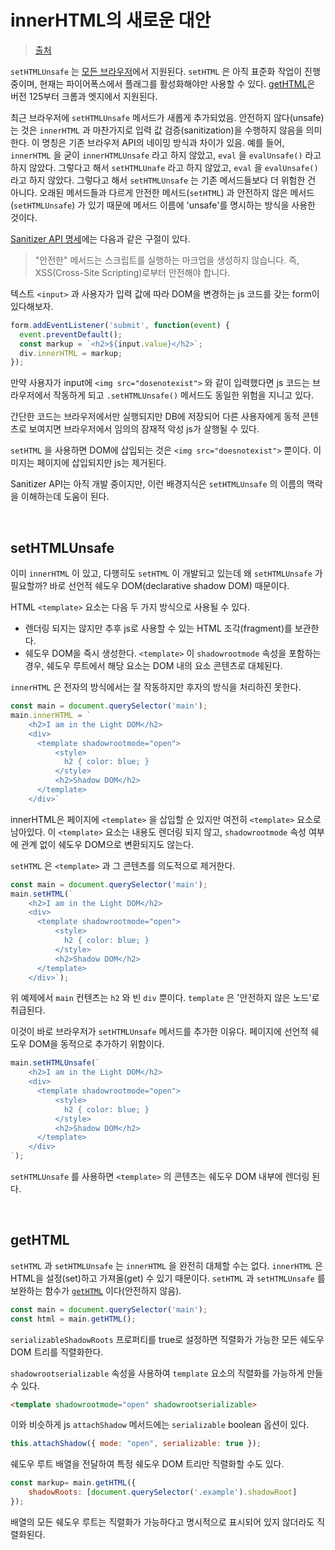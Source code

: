 # innerHTML의 새로운 대안

> [출처](https://velog.io/@typo/new-alternatives-to-innerHTML?utm_source=substack&utm_medium=email)

`setHTMLUnsafe` 는 [모든 브라우저](https://caniuse.com/?search=sethtmlunsafe)에서 지원된다. `setHTML` 은 아직 표준화 작업이 진행 중이며, 현재는 파이어폭스에서 플래그를 활성화해야만 사용할 수 있다. [getHTML](https://caniuse.com/mdn-api_element_gethtml)은 버전 125부터 크롬과 엣지에서 지원된다.

최근 브라우저에 `setHTMLUnsafe` 메서드가 새롭게 추가되었음. 안전하지 않다(unsafe)는 것은 `innerHTML` 과 마찬가지로 입력 값 검증(sanitization)을 수행하지 않음을 의미한다. 이 명칭은 기존 브라우저 API의 네이밍 방식과 차이가 있음. 예를 들어, `innerHTML` 을 굳이 `innerHTMLUnsafe` 라고 하지 않았고, `eval` 을 `evalUnsafe()` 라고 하지 않았다. 그렇다고 해서 `setHTMLUnafe` 라고 하지 않았고, `eval` 을 `evalUnsafe()` 라고 하지 않았다. 그렇다고 해서 `setHTMLUnsafe` 는 기존 메서드들보다 더 위험한 건 아니다. 오래된 메서드들과 다르게 안전한 메서드(`setHTML`) 과 안전하지 않은 메서드(`setHTMLUnsafe`) 가 있기 때문에 메서드 이름에 'unsafe'를 명시하는 방식을 사용한 것이다.

[Sanitizer API 명세](https://wicg.github.io/sanitizer-api/)에는 다음과 같은 구절이 있다.

> "안전한" 메서드는 스크립트를 실행하는 마크업을 생성하지 않습니다. 즉, XSS(Cross-Site Scripting)로부터 안전해야 합니다.

텍스트 `<input>` 과 사용자가 입력 값에 따라 DOM을 변경하는 js 코드를 갖는 form이 있다해보자.

```js
form.addEventListener('submit', function(event) {
  event.preventDefault();
  const markup = `<h2>${input.value}</h2>`;
  div.innerHTML = markup;
});
```

만약 사용자가 input에 `<img src="dosenotexist">` 와 같이 입력했다면 js 코드는 브라우저에서 작동하게 되고 `.setHTMLUnsafe()` 메서드도 동일한 위험을 지니고 있다.

간단한 코드는 브라우저에서만 실행되지만 DB에 저장되어 다른 사용자에게 동적 콘텐츠로 보여지면 브라우저에서 임의의 잠재적 악성 js가 살행될 수 있다.

`setHTML` 을 사용하면 DOM에 삽입되는 것은 `<img src="doesnotexist">` 뿐이다. 이미지는 페이지에 삽입되지만 js는 제거된다.

Sanitizer API는 아직 개발 중이지만, 이런 배경지식은 `setHTMLUnsafe` 의 이름의 맥락을 이해하는데 도움이 된다.

<br/>

## setHTMLUnsafe

이미 `innerHTML` 이 있고, 다행히도 `setHTML` 이 개발되고 있는데 왜 `setHTMLUnsafe` 가 필요할까? 바로 선언적 쉐도우 DOM(declarative shadow DOM) 때문이다.

HTML `<template>` 요소는 다음 두 가지 방식으로 사용될 수 있다.

- 렌더링 되지는 않지만 추후 js로 사용할 수 있는 HTML 조각(fragment)를 보관한다.
- 쉐도우 DOM을 즉시 생성한다. `<template>` 이 `shadowrootmode` 속성을 포함하는 경우, 쉐도우 루트에서 해당 요소는 DOM 내의 요소 콘텐츠로 대체된다.

`innerHTML` 은 전자의 방식에서는 잘 작동하지만 후자의 방식을 처리하진 못한다.

```js
const main = document.querySelector('main');
main.innerHTML = `
    <h2>I am in the Light DOM</h2>
    <div>
      <template shadowrootmode="open">
          <style>
          	h2 { color: blue; }
          </style>
          <h2>Shadow DOM</h2>
      </template>
    </div>`
```

innerHTML은 페이지에 `<template>` 을 삽입할 순 있지만 여전히 `<template>` 요소로 남아있다. 이 `<template>` 요소는 내용도 렌더링 되지 않고, `shadowrootmode` 속성 여부에 관계 없이 쉐도우 DOM으로 변환되지도 않는다.

`setHTML` 은 `<template>` 과 그 콘텐츠를 의도적으로 제거한다.

```js
const main = document.querySelector('main');
main.setHTML(`
    <h2>I am in the Light DOM</h2>
    <div>
      <template shadowrootmode="open">
          <style>
          	h2 { color: blue; }
          </style>
          <h2>Shadow DOM</h2>
      </template>
    </div>`);
```

위 예제에서 `main` 컨텐츠는 `h2` 와 빈 `div` 뿐이다. `template` 은 '안전하지 않은 노드'로 취급된다.

이것이 바로 브라우저가 `setHTMLUnsafe` 메서드를 추가한 이유다. 페이지에 선언적 쉐도우 DOM을 동적으로 추가하기 위함이다.

```js
main.setHTMLUnsafe(`
    <h2>I am in the Light DOM</h2>
    <div>
      <template shadowrootmode="open">
          <style>
            h2 { color: blue; }
          </style>
          <h2>Shadow DOM</h2>
      </template>
    </div>
`);
```

`setHTMLUnsafe` 를 사용하면 `<template>` 의 콘텐츠는 쉐도우 DOM 내부에 렌더링 된다.

<br/>

## getHTML

`setHTML` 과 `setHTMLUnsafe` 는 `innerHTML` 을 완전히 대체할 수는 없다. `innerHTML` 은 HTML을 설정(set)하고 가져올(get) 수 있기 때문이다. `setHTML` 과 `setHTMLUnsafe` 를 보완하는 함수가 [`getHTML`](https://html.spec.whatwg.org/multipage/dynamic-markup-insertion.html#html-serialization-methods) 이다(안전하지 않음).

```js
const main = document.querySelector('main');
const html = main.getHTML();
```

`serializableShadowRoots` 프로퍼티를 true로 설정하면 직렬화가 가능한 모든 쉐도우 DOM 트리를 직렬화한다.

`shadowrootserializable` 속성을 사용하여 `template` 요소의 직렬화를 가능하게 만들 수 있다.

```html
<template shadowrootmode="open" shadowrootserializable>
```

이와 비슷하게 js `attachShadow` 메서드에는 `serializable` boolean 옵션이 있다.

```js
this.attachShadow({ mode: "open", serializable: true });
```

쉐도우 루트 배열을 전달하여 특정 쉐도우 DOM 트리만 직렬화할 수도 있다.

```js
const markup= main.getHTML({
    shadowRoots: [document.querySelector('.example').shadowRoot]
});
```

배열의 모든 쉐도우 루트는 직렬화가 가능하다고 명시적으로 표시되어 있지 않더라도 직렬화된다.
